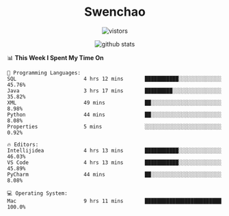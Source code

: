 <h1 align="center">Swenchao</h3>

<p align="center">
  <img src="https://visitor-badge.glitch.me/badge?page_id=Swenchao" alt="vistors" />
</p>

<p align="center">
  <img src="https://github-readme-stats.vercel.app/api?username=Swenchao&count_private=true&show_icons=true&theme=vue-dark&hide_title=true" alt="github stats" />
</p>

<!--START_SECTION:waka-->
📊 **This Week I Spent My Time On** 

```text
💬 Programming Languages: 
SQL                      4 hrs 12 mins       ███████████░░░░░░░░░░░░░░   45.76% 
Java                     3 hrs 17 mins       █████████░░░░░░░░░░░░░░░░   35.82% 
XML                      49 mins             ██░░░░░░░░░░░░░░░░░░░░░░░   8.98% 
Python                   44 mins             ██░░░░░░░░░░░░░░░░░░░░░░░   8.08% 
Properties               5 mins              ░░░░░░░░░░░░░░░░░░░░░░░░░   0.92%

🔥 Editors: 
Intellijidea             4 hrs 13 mins       ███████████░░░░░░░░░░░░░░   46.03% 
VS Code                  4 hrs 13 mins       ███████████░░░░░░░░░░░░░░   45.89% 
PyCharm                  44 mins             ██░░░░░░░░░░░░░░░░░░░░░░░   8.08%

💻 Operating System: 
Mac                      9 hrs 11 mins       █████████████████████████   100.0%

```


<!--END_SECTION:waka-->

